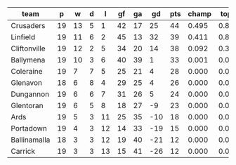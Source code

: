 |     team     | p  | w  | d | l  | gf | ga | gd  | pts | champ | top2  | top3  | top4  |  5-7  | bot4  | bot3  | bot2  |
|--------------|----|----|---|----|----|----|-----|-----|-------|-------|-------|-------|-------|-------|-------|-------|
| Crusaders    | 19 | 13 | 5 |  1 | 42 | 17 |  25 |  44 | 0.495 | 0.839 | 0.989 | 1.000 | 0.001 | 0.000 | 0.000 | 0.000|
| Linfield     | 19 | 11 | 6 |  2 | 45 | 13 |  32 |  39 | 0.411 | 0.811 | 0.980 | 0.998 | 0.002 | 0.000 | 0.000 | 0.000|
| Cliftonville | 19 | 12 | 2 |  5 | 34 | 20 |  14 |  38 | 0.092 | 0.330 | 0.887 | 0.977 | 0.023 | 0.000 | 0.000 | 0.000|
| Ballymena    | 19 | 10 | 3 |  6 | 40 | 39 |   1 |  33 | 0.001 | 0.015 | 0.087 | 0.503 | 0.475 | 0.001 | 0.000 | 0.000|
| Coleraine    | 19 |  7 | 7 |  5 | 25 | 21 |   4 |  28 | 0.000 | 0.003 | 0.026 | 0.218 | 0.694 | 0.016 | 0.001 | 0.000|
| Glenavon     | 18 |  6 | 8 |  4 | 29 | 25 |   4 |  26 | 0.000 | 0.001 | 0.021 | 0.188 | 0.705 | 0.020 | 0.003 | 0.001|
| Dungannon    | 19 |  6 | 6 |  7 | 31 | 26 |   5 |  24 | 0.000 | 0.001 | 0.009 | 0.107 | 0.733 | 0.032 | 0.004 | 0.000|
| Glentoran    | 19 |  6 | 5 |  8 | 18 | 27 |  -9 |  23 | 0.000 | 0.000 | 0.000 | 0.009 | 0.295 | 0.244 | 0.051 | 0.009|
| Ards         | 19 |  5 | 3 | 11 | 25 | 35 | -10 |  18 | 0.000 | 0.000 | 0.000 | 0.001 | 0.063 | 0.756 | 0.280 | 0.090|
| Portadown    | 19 |  4 | 3 | 12 | 14 | 33 | -19 |  15 | 0.000 | 0.000 | 0.000 | 0.000 | 0.006 | 0.961 | 0.817 | 0.449|
| Ballinamalla | 18 |  3 | 3 | 12 | 19 | 40 | -21 |  12 | 0.000 | 0.000 | 0.000 | 0.000 | 0.003 | 0.976 | 0.892 | 0.641|
| Carrick      | 19 |  3 | 3 | 13 | 15 | 41 | -26 |  12 | 0.000 | 0.000 | 0.000 | 0.000 | 0.000 | 0.994 | 0.951 | 0.809|
